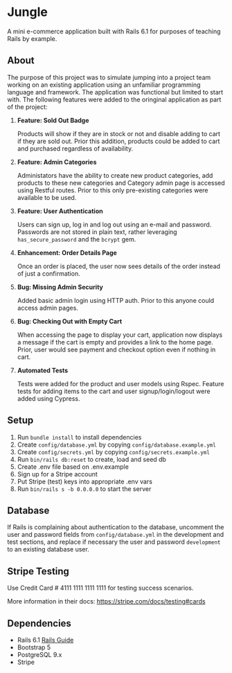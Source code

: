 # Jungle

A mini e-commerce application built with Rails 6.1 for purposes of teaching Rails by example.

## About

The purpose of this project was to simulate jumping into a project team working on an existing application using an unfamiliar programming language and framework. The application was functional but limited to start with. The following features were added to the oringinal application as part of the project:

1. **Feature: Sold Out Badge**

   Products will show if they are in stock or not and disable adding to cart if they are sold out. Prior this addition, products could be added to cart and purchased regardless of availability.

2. **Feature: Admin Categories**

   Administators have the ability to create new product categories, add products to these new categories and Category admin page is accessed using Restful routes. Prior to this only pre-existing categories were available to be used.

3. **Feature: User Authentication**

   Users can sign up, log in and log out using an e-mail and password. Passwords are not stored in plain text, rather leveraging `has_secure_password` and the `bcrypt` gem.

4. **Enhancement: Order Details Page**

   Once an order is placed, the user now sees details of the order instead of just a confirmation.

5. **Bug: Missing Admin Security**

   Added basic admin login using HTTP auth. Prior to this anyone could access admin pages.

6. **Bug: Checking Out with Empty Cart**

   When accessing the page to display your cart, application now displays a message if the cart is empty and provides a link to the home page. Prior, user would see payment and checkout option even if nothing in cart.

7. **Automated Tests**

   Tests were added for the product and user models using Rspec. Feature tests for adding items to the cart and user signup/login/logout were added using Cypress.

## Setup

1. Run `bundle install` to install dependencies
2. Create `config/database.yml` by copying `config/database.example.yml`
3. Create `config/secrets.yml` by copying `config/secrets.example.yml`
4. Run `bin/rails db:reset` to create, load and seed db
5. Create .env file based on .env.example
6. Sign up for a Stripe account
7. Put Stripe (test) keys into appropriate .env vars
8. Run `bin/rails s -b 0.0.0.0` to start the server
  
## Database

If Rails is complaining about authentication to the database, uncomment the user and password fields from `config/database.yml` in the development and test sections, and replace if necessary the user and password `development` to an existing database user.

## Stripe Testing

Use Credit Card # 4111 1111 1111 1111 for testing success scenarios.

More information in their docs: <https://stripe.com/docs/testing#cards>

## Dependencies

- Rails 6.1 [Rails Guide](http://guides.rubyonrails.org/v6.1/)
- Bootstrap 5
- PostgreSQL 9.x
- Stripe
